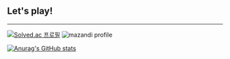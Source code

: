 ## Let's play!

---
[![Solved.ac
프로필](http://mazassumnida.wtf/api/v2/generate_badge?boj=por3)](https://solved.ac/por3)
![mazandi profile](http://mazandi.herokuapp.com/api?handle=por3&theme=warm)

[![Anurag's GitHub stats](https://github-readme-stats.vercel.app/api?username=onCloudzz)](https://github.com/onCloudzz/github-readme-stats)
